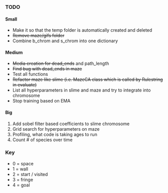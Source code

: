 ### TODO

#### Small
- Make it so that the temp folder is automatically created and deleted
- ~~Remove maze/gifs folder~~
- Combine b_chrom and s_chrom into one dictionary

#### Medium
- ~~Media creation for dead_ends~~ and path_length
- ~~Find bug with dead_ends in maze~~
- Test all functions
- ~~Refactor maze like slime (i.e. MazeCA class which is called by Rulestring in evaluate)~~
- List all hyperparameters in slime and maze and try to integrate into chromosome
- Stop training based on EMA

#### Big
1) Add sobel filter based coefficients to slime chromosome
2) Grid search for hyperparameters on maze
3) Profiling, what code is taking ages to run
4) Count # of species over time

### Key
- 0 = space
- 1 = wall
- 2 = start / visited
- 3 = fringe
- 4 = goal
